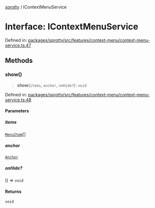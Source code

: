 
[sprotty](../globals) / IContextMenuService

# Interface: IContextMenuService

Defined in: [packages/sprotty/src/features/context-menu/context-menu-service.ts:47](https://github.com/eclipse-sprotty/sprotty/blob/f9b2433481cc27a1ac0c92d525a92039ae7f6c76/packages/sprotty/src/features/context-menu/context-menu-service.ts#L47)

## Methods

### show()

> **show**(`items`, `anchor`, `onHide?`): `void`

Defined in: [packages/sprotty/src/features/context-menu/context-menu-service.ts:48](https://github.com/eclipse-sprotty/sprotty/blob/f9b2433481cc27a1ac0c92d525a92039ae7f6c76/packages/sprotty/src/features/context-menu/context-menu-service.ts#L48)

#### Parameters

##### items

[`MenuItem`](../Interface.MenuItem)[]

##### anchor

[`Anchor`](../TypeAlias.Anchor)

##### onHide?

() => `void`

#### Returns

`void`
